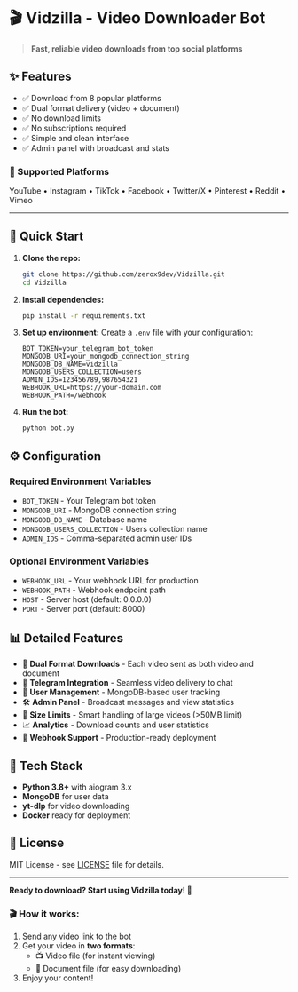 # 🎬 Vidzilla - Video Downloader Bot

> **Fast, reliable video downloads from top social platforms**

## ✨ Features

- ✅ Download from 8 popular platforms
- ✅ Dual format delivery (video + document)
- ✅ No download limits
- ✅ No subscriptions required
- ✅ Simple and clean interface
- ✅ Admin panel with broadcast and stats

### 📱 Supported Platforms
YouTube • Instagram • TikTok • Facebook • Twitter/X • Pinterest • Reddit • Vimeo

---

## 🚀 Quick Start

1. **Clone the repo:**
   ```bash
   git clone https://github.com/zerox9dev/Vidzilla.git
   cd Vidzilla
   ```

2. **Install dependencies:**
   ```bash
   pip install -r requirements.txt
   ```

3. **Set up environment:**
   Create a `.env` file with your configuration:
   ```env
   BOT_TOKEN=your_telegram_bot_token
   MONGODB_URI=your_mongodb_connection_string
   MONGODB_DB_NAME=vidzilla
   MONGODB_USERS_COLLECTION=users
   ADMIN_IDS=123456789,987654321
   WEBHOOK_URL=https://your-domain.com
   WEBHOOK_PATH=/webhook
   ```

4. **Run the bot:**
   ```bash
   python bot.py
   ```

## ⚙️ Configuration

### Required Environment Variables
- `BOT_TOKEN` - Your Telegram bot token
- `MONGODB_URI` - MongoDB connection string
- `MONGODB_DB_NAME` - Database name
- `MONGODB_USERS_COLLECTION` - Users collection name
- `ADMIN_IDS` - Comma-separated admin user IDs

### Optional Environment Variables
- `WEBHOOK_URL` - Your webhook URL for production
- `WEBHOOK_PATH` - Webhook endpoint path
- `HOST` - Server host (default: 0.0.0.0)
- `PORT` - Server port (default: 8000)

## 📊 Detailed Features

- 🎥 **Dual Format Downloads** - Each video sent as both video and document
- 📱 **Telegram Integration** - Seamless video delivery to chat
- 👥 **User Management** - MongoDB-based user tracking
- 🛠️ **Admin Panel** - Broadcast messages and view statistics
- 🚫 **Size Limits** - Smart handling of large videos (>50MB limit)
- 📈 **Analytics** - Download counts and user statistics
- 🔧 **Webhook Support** - Production-ready deployment

## 🔧 Tech Stack

- **Python 3.8+** with aiogram 3.x
- **MongoDB** for user data
- **yt-dlp** for video downloading
- **Docker** ready for deployment

## 📄 License

MIT License - see [LICENSE](LICENSE) file for details.

---

**Ready to download? Start using Vidzilla today! 🎉**

### 🎬 How it works:
1. Send any video link to the bot
2. Get your video in **two formats**: 
   - 📺 Video file (for instant viewing)
   - 📁 Document file (for easy downloading)
3. Enjoy your content! 
